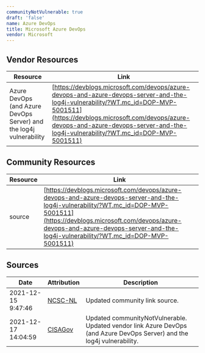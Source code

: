 ```yaml
---
communityNotVulnerable: true
draft: 'false'
name: Azure DevOps
title: Microsoft Azure DevOps
vendor: Microsoft
---
```


## Vendor Resources
| Resource | Link |
| --- | --- |
| Azure DevOps (and Azure DevOps Server) and the log4j vulnerability | [https://devblogs.microsoft.com/devops/azure-devops-and-azure-devops-server-and-the-log4j-vulnerability/?WT.mc_id=DOP-MVP-5001511](https://devblogs.microsoft.com/devops/azure-devops-and-azure-devops-server-and-the-log4j-vulnerability/?WT.mc_id=DOP-MVP-5001511) |

## Community Resources
| Resource | Link |
| --- | --- |
| source | [https://devblogs.microsoft.com/devops/azure-devops-and-azure-devops-server-and-the-log4j-vulnerability/?WT.mc_id=DOP-MVP-5001511](https://devblogs.microsoft.com/devops/azure-devops-and-azure-devops-server-and-the-log4j-vulnerability/?WT.mc_id=DOP-MVP-5001511) |


## Sources
| Date | Attribution | Description |
| --- | --- | --- |
| 2021-12-15 9:47:46 | [NCSC-NL](https://github.com/NCSC-NL/log4shell/blob/main/software/README.md) | Updated community link source.  |
| 2021-12-17 14:04:59 | [CISAGov](https://raw.githubusercontent.com/cisagov/log4j-affected-db/develop/README.md) | Updated communityNotVulnerable. Updated vendor link Azure DevOps (and Azure DevOps Server) and the log4j vulnerability.  |
